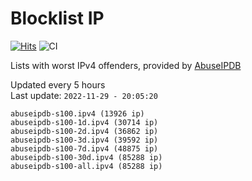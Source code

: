 # Blocklist IP

[![Hits](https://hits.seeyoufarm.com/api/count/incr/badge.svg?url=https%3A%2F%2Fgithub.com%2Fborestad%2Fblocklist-ip%2F&count_bg=%2379C83D&title_bg=%23555555&icon=&icon_color=%23E7E7E7&title=hits&edge_flat=false)](https://hits.seeyoufarm.com)  ![CI](https://img.shields.io/github/workflow/status/borestad/blocklist-ip/CI?style=flat-square)

Lists with worst IPv4 offenders, provided by [AbuseIPDB](https://www.abuseipdb.com/)

<!-- FOOTER-PLACEHOLDER -->
Updated every 5 hours<br>
Last update: `2022-11-29 - 20:05:20`
```
abuseipdb-s100.ipv4 (13926 ip)
abuseipdb-s100-1d.ipv4 (30714 ip)
abuseipdb-s100-2d.ipv4 (36862 ip)
abuseipdb-s100-3d.ipv4 (39592 ip)
abuseipdb-s100-7d.ipv4 (48875 ip)
abuseipdb-s100-30d.ipv4 (85288 ip)
abuseipdb-s100-all.ipv4 (85288 ip)
```
